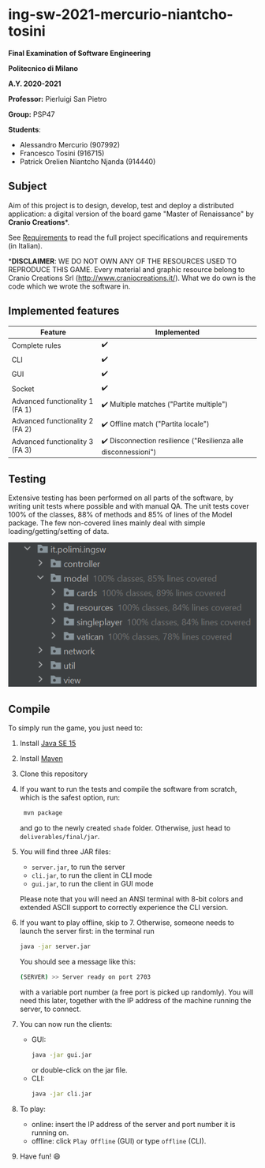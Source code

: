 # ing-sw-2021-mercurio-niantcho-tosini

**Final Examination of Software Engineering** 

**Politecnico di Milano**

**A.Y. 2020-2021**

**Professor:** Pierluigi San Pietro

**Group:** PSP47

**Students**:
- Alessandro Mercurio (907992)
- Francesco Tosini (916715)
- Patrick Orelien Niantcho Njanda (914440)

## Subject

Aim of this project is to design, develop, test and deploy a distributed application: a digital version of the board game "Master of Renaissance" by **Cranio Creations***.

See [Requirements](deliverables/requirements.pdf) to read the full project specifications and requirements (in Italian).

***DISCLAIMER**: WE DO NOT OWN ANY OF THE RESOURCES USED TO REPRODUCE THIS GAME. Every material and graphic resource belong to Cranio Creations Srl (http://www.craniocreations.it/).
What we do own is the code which we wrote the software in.

## Implemented features

| Feature | Implemented |
| ------- | ----------- |
| Complete rules | :heavy_check_mark: |
| CLI | :heavy_check_mark: |
| GUI | :heavy_check_mark: |
| Socket | :heavy_check_mark: |
| Advanced functionality 1 (FA 1) | :heavy_check_mark: Multiple matches ("Partite multiple") |
| Advanced functionality 2 (FA 2) | :heavy_check_mark: Offline match ("Partita locale") |
| Advanced functionality 3 (FA 3) | :heavy_check_mark: Disconnection resilience ("Resilienza alle disconnessioni") |


## Testing

Extensive testing has been performed on all parts of the software, by writing unit tests where possible and with manual QA.
The unit tests cover 100% of the classes, 88% of methods and 85% of lines of the Model package. The few non-covered lines mainly deal with simple loading/getting/setting of data.  

![coverage](deliverables/coverage.png)

## Compile

To simply run the game, you just need to:
1. Install [Java SE 15](https://docs.oracle.com/en/java/javase/15/)
2. Install [Maven](https://maven.apache.org/install.html)
3. Clone this repository
4. If you want to run the tests and compile the software from scratch, which is the safest option, run:
   ```bash
    mvn package
    ```
   and go to the newly created ```shade``` folder.
   Otherwise, just head to ```deliverables/final/jar```.
5. You will find three JAR files:

   - ```server.jar```, to run the server
   - ```cli.jar```, to run the client in CLI mode
   - ```gui.jar```, to run the client in GUI mode  

   Please note that you will need an ANSI terminal with 8-bit colors and extended ASCII support to correctly experience the CLI version.
6. If you want to play offline, skip to 7. Otherwise, someone needs to launch the server first: in the terminal run
    ```bash
    java -jar server.jar
    ```
   You should see a message like this:
    ```bash
    (SERVER) >> Server ready on port 2703
    ```
   with a variable port number (a free port is picked up randomly). 
   You will need this later, together with the IP address of the machine running the server, to connect.
7. You can now run the clients:
    - GUI: 
       ```bash
       java -jar gui.jar
       ```
       or double-click on the jar file.
    - CLI:
       ```bash
       java -jar cli.jar
       ```
8. To play:
   - online: insert the IP address of the server and port number it is running on.
   - offline: click ```Play Offline``` (GUI) or type ```offline``` (CLI).
9. Have fun! :smile:
